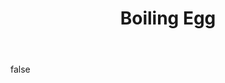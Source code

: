 ---
layout: photo
modal: true
thumb: https://csnapmediahost.github.io/assets1/Thumbs/BoilingEggRoof.jpg
full: https://csnapmediahost.github.io/assets1/Render/BoilingEggRoof.jpg
size: large
ar: square
body: false
title: "Boiling Egg"
---
